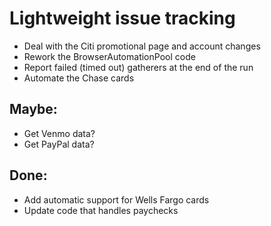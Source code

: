 # Lightweight issue tracking

- Deal with the Citi promotional page and account changes
- Rework the BrowserAutomationPool code
- Report failed (timed out) gatherers at the end of the run
- Automate the Chase cards

## Maybe:

- Get Venmo data?
- Get PayPal data?

## Done:

- Add automatic support for Wells Fargo cards
- Update code that handles paychecks
